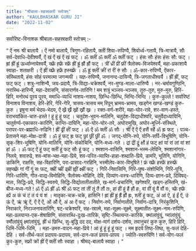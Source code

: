 ```yaml
---
title: "श्रीबाला-सहस्राक्षरी स्तोत्रम्"
author: "KAULBHASKAR GURU JI"
date: "2022-11-02"
---
```


सर्वारिष्ट-विनाशक श्रीबाला-सहस्राक्षरी स्तोत्रम् :-

“ ऐं नमः श्री बालायै । ऐं नमो बालायै, त्रिगुण-रहितायै, क्लीं शिवा-रुपिण्यै, शिवोर्ध्व-गतायै, त्रि-मात्रायै, सौः सर्व-देवाधि-देवीश्वर्यै, ऐं खं ऐं खं ऐं खं फट् ।
ॐ क्लीं ॐ क्लीं ॐ क्लीं फट् । हंसः सौः हंसः हंसः सौ: फट् । ह्रां ह्रीं ह्रूं ऊर्ध्वाम्नायेश्वर्यै, ख्फ्रें ह्फ्रें स्फ्रें ह्रीं ह्रूं ह्रौं ह्रौं फट् । त्रीं ध्रीं प्रीं फ्रीं त्रैलोक्य-विजयेश्वर्यै, महा-प्रकाशायै स्वाहा- शताक्षरी ।
ऐं ह्रीं ख्फ्रें हफ्रें ह्स्ख्फ्रें । ॐ ह्रूं क्लीं क्रीं रां रीं रुं सौः । ॐ-कार-रुपिण्यै, ऐंकार-संस्थितायै, हंसः सोहं परमात्मा जगन्मयी । यज्ञ-रुपिण्यै, जनानन्द-दायिन्यै, त्रि-जगताधीश्वर्यै । ह्रीं ह्रीं, फट् फट् फट् । शत्रु-नाशिन्यै, जय-प्रदायै, त्रि-विद्या-चक्रेश्वर्यै, नर-मुण्ड-माला-धारिण्यै । नर-चर्मावगुण्ठिनि, नरास्थि-हारिन्यै, महा-देवासनि, संसारार्णव-तारिणि ! मम शत्रुं भञ्जय-भञ्जय, तुरु-तुरु, मुरु-मुरु, हिरि-हिरि, मनोरथं पूरय पूरय, ममाधि-व्याधिं नाशय-नाशय, छिन्धि-छिन्धि, भिन्दि-भिन्दि । कुरु-कुल्ले ! सर्वारिष्टं विनाशय विनाशय, हेरि-हेरि, गेरि-गेरि, त्रासय-त्रासय मम् रिपून् भ्रामय-भ्रामय, खड्गेन खण्डं-खण्डं कुरु-कुरु । इषुना मर्म भेदय-भेदय, ऐं ख्रें ख्रैं ख्रों ख्रौं ख्रः । रक्त-वर्ण-शरीरे, महा-घोर-रावे, शर-वाण-हस्ते, वराभयांकित-चारु-हस्ते ! हूं हूं हूं फट् । चतुर्दश-भुवन-मालिनि, चतुर्दश-विद्याधीश्वरि, चतुर्वेदाध्यायिनि, चातुर्वर्ण्य-एकाकार-कारिणि, कान्ति-दायिनि, महा-घोर-घोर-तरे, अघोरामुखि, अघोर-मूर्ध्नि-संस्थिते, परापर-पर-ब्रह्माधि-रुढिनि ! ह्रीं ढ्रीं क्षीं फट् । ॐ ऐं ॐ क्लीं ॐ सौः । श्रीं ऐं ऐं ऐं हसैं स्हैं ॐ ह्रः फट् । पञ्च-प्रेतासने महा-मोक्ष-दात्री । ॐ हूं फट् ह्रः फट् छ्रां छ्रीं छ्रीं ॐ । जगद्-योनि-रुपे, योनि-सर्पि-विभूषिणि, योनि-सृक्-शिर-भूषिणि, योनि-मालिनि, योनि-संकोचिनि, योनि-मध्य-गते । द्रां द्रीं द्रूं क्षौं हं फट् क्षां यां रां लां वां शां हां ॐ । ॐ फट् ऐं हूं फट् क्लीं हूं फट् सौः हूं फट् । श्मशान-वासिनि, श्मशान-भस्म-लेपिनि, श्मशानांगार-निलये, शवारुढे, शव-मांस-भक्ष-महा-प्रिये, शव-परित-व्याप्ति-हाहा-शब्दाति-प्रिये, डामरि, भूतिनि, योगिनि, डाकिनि, राक्षसि, सह-विहारिणि, परा-प्रासाद-गरहिनि, भस्मीलेप-कार-विभूषिते ! फ्रं ख्फ्रें हस्फ्रें हस्व्फ्रें सह्ख्फ्रें गां गीं गूं सः फट्, क्म्रीं च्म्रीं ढ्म्रीं ह्म्रीं क्ष्म्रीं फट् । गिरि-निवासिनि, गिरि-पुष्प-संशोभिनि, गिरि-पुत्रि, गिरि-धारिणि, गीत-वाद्य-विमोहिनि, त्रैलोक्य-मोहिनि, देवि, दिव्यांग-वस्त्र-धारिणि, दिव्य-ज्ञान-प्रदे, दिविषद्-मातः, सिद्धि-प्रदे, सिद्धि-स्वरुपे, सिद्धि-विद्योतातीतातीते, ख-मार्ग-प्रचारिणि, खगेश्वरि, खड्ग-हस्तिनि, खं-बीज-मध्य-गते ! ॐ ऐं ॐ ह्रीं ॐ श्रीं ॐ फट् तां तीं तूं तैं तौं तः, हां हीं हूं हैं हौं हः, वां वीं वूं वैं वौं वः, च्फ्रें ह्फ्रें क्ष्प्रें अ कं चं टं तं पं यं शं । मातृका-चक्र-चक्रे, हासिनि ! ह्रां ह्रीं ह्रूं ह्रैं ह्रौं ह्रः, श्लीं हूं फट्, अं आं ऐं, इं ईं ऐं, उं ऊं ऐं, ऋं ॠं ऐं, ऐं ऐं ऐं, ओं औं ऐं, अं अः ऐं फट् । निर्वाण-रुपे, निर्वाणातीते, निर्वाण-दात्रि, निरंकुशिनि, निराकारे, निरञ्जनावतारिणि, षट्-चक्रेश्वरि, सह-स्रात्मे, महा-सूक्ष्म-सूक्ष्मे, सूक्ष्मातीत-सूक्ष्म-नाम-रुपिणि, महा-प्रलयान्त-एक-शेषाक्षिणि, संसाराब्धि-दुःख-तारिके, सृष्टि-स्थित्यन्त-कारिके, क्मांलांवुंयूं, ग्मांलांवुंयूं स्मौंलांवुंयूं क्ष्मांलांवुंयूं, ह्रीं धं छिन्धि, सु-बुद्धि दद दद, मोक्ष-मार्ग दर्शय-दर्शय, तवानुचरं कुरु कुरु, हिरि हिरि, धिमि-धिमि-धिमि, । महा-डमरु-वादन-महा-प्रिये ! आं हूं हूं हूं हूं फट् । मम हृदये तिष्ठ-तिष्ठ, सु-फलं देहि-देहि । सर्व-तीर्थ-फलं प्रदापय-प्रदापय, सर्व-दान-फलं प्रापय-प्रापय । ज्योति-स्वरुपिणि ! सर्व-योग-फलं कुर-कुरु, स्फ्रों क्रों ह्रीं ऐं क्लीं सौः स्वाहा । श्रीमद्-बालायै स्वाहा । "
